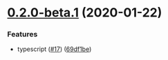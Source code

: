 # [0.2.0-beta.1](https://github.com/Tracktl/redux-promise-middleware/compare/v0.1.3...v0.2.0-beta.1) (2020-01-22)


### Features

* typescript ([#17](https://github.com/Tracktl/redux-promise-middleware/issues/17)) ([69df1be](https://github.com/Tracktl/redux-promise-middleware/commit/69df1be3e4b4b03d3071b4eedc5be4daf3c6c629))

